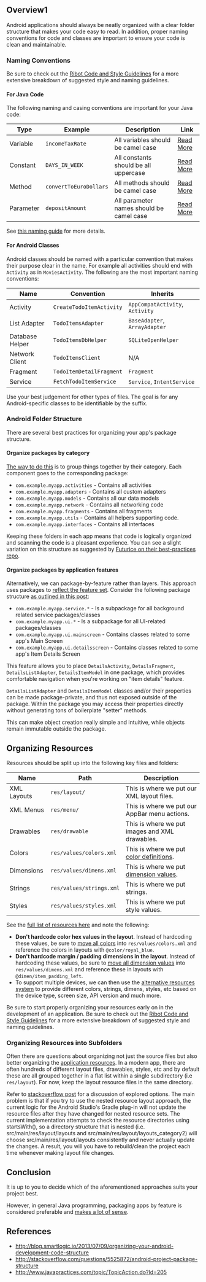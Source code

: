 ## Overview1

Android applications should always be neatly organized with a clear folder structure that makes your code easy to read. In addition, proper naming conventions for code and classes are important to ensure your code is clean and maintainable.

### Naming Conventions

Be sure to check out the [Ribot Code and Style Guidelines](https://github.com/ribot/android-guidelines/blob/master/project_and_code_guidelines.md) for a more extensive breakdown of suggested style and naming guidelines.

#### For Java Code

The following naming and casing conventions are important for your Java code:

| Type        | Example                | Description                   | Link |
| ----------- | ------------           | ----------------------------- | ------
| Variable    | `incomeTaxRate`        | All variables should be camel case | [Read More](http://www.oracle.com/technetwork/java/javase/documentation/codeconventions-137265.html#547) |
| Constant    | `DAYS_IN_WEEK`         | All constants should be all uppercase | [Read More](http://www.oracle.com/technetwork/java/javase/documentation/codeconventions-137265.html#1255) |
| Method      | `convertToEuroDollars` | All methods should be camel case | [Read More](http://www.oracle.com/technetwork/java/javase/documentation/codeconventions-135099.html#367) |
| Parameter   | `depositAmount`        | All parameter names should be camel case | [Read More](http://www.oracle.com/technetwork/java/javase/documentation/codeconventions-141270.html#16817) |

See [this naming guide](http://www.oracle.com/technetwork/java/codeconvtoc-136057.html) for more details.

#### For Android Classes

Android classes should be named with a particular convention that makes their purpose clear in the name. For example all activities should end with `Activity` as in `MoviesActivity`. The following are the most important naming conventions:

| Name            | Convention                | Inherits            |
| ----------      | ------------------        | ------------        | 
| Activity        | `CreateTodoItemActivity`  | `AppCompatActivity`, `Activity` |
| List Adapter    | `TodoItemsAdapter`        | `BaseAdapter`, `ArrayAdapter`   |
| Database Helper | `TodoItemsDbHelper`       | `SQLiteOpenHelper`  |
| Network Client  | `TodoItemsClient`         | N/A                 |
| Fragment        | `TodoItemDetailFragment`  | `Fragment`          |
| Service         | `FetchTodoItemService`    | `Service`, `IntentService`  |

Use your best judgement for other types of files. The goal is for any Android-specific classes to be identifiable by the suffix. 

### Android Folder Structure

There are several best practices for organizing your app's package structure.

#### Organize packages by category

[The way to do this](http://blog.smartlogic.io/2013/07/09/organizing-your-android-development-code-structure) is to group things together by their category. Each component goes to the corresponding package:

* `com.example.myapp.activities` - Contains all activities
* `com.example.myapp.adapters` - Contains all custom adapters
* `com.example.myapp.models`   - Contains all our data models
* `com.example.myapp.network` - Contains all networking code
* `com.example.myapp.fragments` - Contains all fragments
* `com.example.myapp.utils` - Contains all helpers supporting code.
* `com.example.myapp.interfaces` - Contains all interfaces

Keeping these folders in each app means that code is logically organized and scanning the code is a pleasant experience. You can see a slight variation on this structure as suggested by [Futurice on their best-practices repo](https://github.com/futurice/android-best-practices#java-packages-architecture).

#### Organize packages by application features

Alternatively, we can package-by-feature rather than layers. This approach uses packages to [reflect the feature set](http://www.javapractices.com/topic/TopicAction.do?Id=205). Consider the following package structure [as outlined in this post](https://medium.com/@cesarmcferreira/package-by-features-not-layers-2d076df1964d#.f7znkie19):

* `com.example.myapp.service.*` - Is a subpackage for all background related service packages/classes
* `com.example.myapp.ui.*` - Is a subpackage for all UI-related packages/classes
* `com.example.myapp.ui.mainscreen` - Contains classes related to some app's Main Screen
* `com.example.myapp.ui.detailsscreen` - Contains classes related to some app's Item Details Screen

This feature allows you to place `DetailsActivity`, `DetailsFragment`, `DetailsListAdapter`, `DetailsItemModel` in one package, which provides comfortable navigation when you're working on "item details" feature.

`DetailsListAdapter` and `DetailsItemModel` classes and/or their properties can be made package-private, and thus not exposed outside of the package. Within the package you may access their properties directly without generating tons of boilerplate "setter" methods.

This can make object creation really simple and intuitive, while objects remain immutable outside the package.

## Organizing Resources

Resources should be split up into the following key files and folders:

| Name         | Path                      | Description |
| --------     | -----------               | ----------- |
| XML Layouts  | `res/layout/`             | This is where we put our XML layout files.     |
| XML Menus    | `res/menu/`               | This is where we put our AppBar menu actions.  |
| Drawables    | `res/drawable`            | This is where we put images and XML drawables. | 
| Colors       | `res/values/colors.xml`   | This is where we put [color definitions](http://developer.android.com/guide/topics/resources/more-resources.html#Color). |
| Dimensions   | `res/values/dimens.xml`   | This is where we put [dimension values](http://developer.android.com/guide/topics/resources/more-resources.html#Dimension). | 
| Strings      | `res/values/strings.xml`  | This is where we put strings.           |
| Styles       | `res/values/styles.xml`   | This is where we put style values.      |

See the [full list of resources here](http://developer.android.com/guide/topics/resources/providing-resources.html#ResourceTypes) and note the following:

 * **Don't hardcode color hex values in the layout**. Instead of hardcoding these values, be sure to [move all colors](http://developer.android.com/guide/topics/resources/more-resources.html#Color) into `res/values/colors.xml` and reference the colors in layouts with `@color/royal_blue`.
 * **Don't hardcode margin / padding dimensions in the layout**. Instead of hardcoding these values, be sure to [move all dimension values](http://developer.android.com/guide/topics/resources/more-resources.html#Dimension) into `res/values/dimens.xml` and reference these in layouts with `@dimen/item_padding_left`.
 * To support multiple devices, we can then use the [alternative resources system](http://guides.codepath.com/android/Understanding-App-Resources#providing-alternate-resources) to provide different colors, strings, dimens, styles, etc based on the device type, screen size, API version and much more. 

Be sure to start properly organizing your resources early on in the development of an application. Be sure to check out the [Ribot Code and Style Guidelines](https://github.com/ribot/android-guidelines/blob/master/project_and_code_guidelines.md) for a more extensive breakdown of suggested style and naming guidelines.

### Organizing Resources into Subfolders

Often there are questions about organizing not just the source files but also better organizing the [application resources](http://guides.codepath.com/android/Understanding-App-Resources). In a modern app, there are often hundreds of different layout files, drawables, styles, etc and by default these are all grouped together in a flat list within a single subdirectory (i.e `res/layout`).  For now, keep the layout resource files in the same directory.

Refer to [stackoverflow post](http://stackoverflow.com/q/4930398/313399) for a discussion of explored options.  The main problem is that if you try to use the nested resource layout approach, the current logic for the Android Studio's Gradle plug-in will not update the resource files after they have changed for nested resource sets. The current implementation attempts to check the resource directories using startsWith(), so a directory structure that is nested (i.e. src/main/res/layout/layouts and src/main/res/layout/layouts_category2) will choose src/main/res/layout/layouts consistently and never actually update the changes. A result, you will you have to rebuild/clean the project each time whenever making layout file changes.

## Conclusion

It is up to you to decide which of the aforementioned approaches suits your project best. 

However, in general Java programming, packaging apps by feature is considered preferable and [makes a lot of sense](http://www.javapractices.com/topic/TopicAction.do?Id=205).

## References

* <http://blog.smartlogic.io/2013/07/09/organizing-your-android-development-code-structure>
* <http://stackoverflow.com/questions/5525872/android-project-package-structure>
* <http://www.javapractices.com/topic/TopicAction.do?Id=205>
